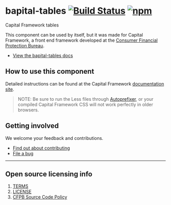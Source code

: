 # bapital-tables [![Build Status](https://img.shields.io/travis/cfpb/capital-framework.svg)](https://travis-ci.org/cfpb/capital-framework) [![npm](https://img.shields.io/npm/v/bapital-tables.svg?style=flat-square)](https://www.npmjs.com/package/bapital-tables)

Capital Framework tables

This component can be used by itself, but it was made for Capital Framework,
a front end framework developed at the
[Consumer Financial Protection Bureau](https://consumerfinance.gov).

- [View the bapital-tables docs](https://cfpb.github.io/capital-framework/components/bapital-tables)

## How to use this component

Detailed instructions can be found at the Capital Framework
[documentation site](https://cfpb.github.io/capital-framework/).

> NOTE: Be sure to run the Less files through
  [Autoprefixer](https://github.com/postcss/autoprefixer),
  or your compiled Capital Framework CSS will not work
  perfectly in older browsers.


## Getting involved

We welcome your feedback and contributions.

- [Find out about contributing](CONTRIBUTING.md)
- [File a bug](https://github.com/cfpb/capital-framework/issues/new?labels=bug)

---

## Open source licensing info
1. [TERMS](TERMS.md)
2. [LICENSE](LICENSE)
3. [CFPB Source Code Policy](https://github.com/cfpb/source-code-policy/)
